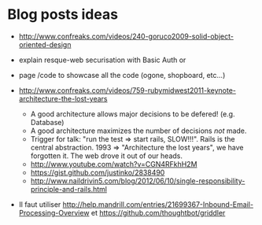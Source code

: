 # Blog posts ideas

- http://www.confreaks.com/videos/240-goruco2009-solid-object-oriented-design

- explain resque-web securisation with Basic Auth or

- page /code to showcase all the code (ogone, shopboard, etc...)



- http://www.confreaks.com/videos/759-rubymidwest2011-keynote-architecture-the-lost-years
  - A good architecture allows major decisions to be defered! (e.g. Database)
  - A good architecture maximizes the number of decisions *not* made.
  - Trigger for talk: "run the test => start rails, SLOW!!!". Rails is the central abstraction.
       1993 => "Architecture the lost years", we have forgotten it. The web drove it out of our
       heads.
  + http://www.youtube.com/watch?v=CGN4RFkhH2M
  + https://gist.github.com/justinko/2838490
  + http://www.naildrivin5.com/blog/2012/06/10/single-responsibility-principle-and-rails.html

- Il faut utiliser http://help.mandrill.com/entries/21699367-Inbound-Email-Processing-Overview et 
https://github.com/thoughtbot/griddler
